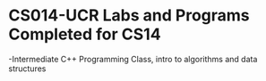 # CS014-UCR Labs and Programs Completed for CS14
-Intermediate C++ Programming Class, intro to algorithms and data structures

